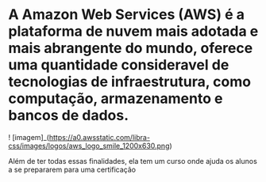 #  A Amazon Web Services (AWS) é a plataforma de nuvem mais adotada e mais abrangente do mundo, oferece uma quantidade consideravel de tecnologias de infraestrutura, como computação, armazenamento e bancos de dados.

! [imagem]_(https://a0.awsstatic.com/libra-css/images/logos/aws_logo_smile_1200x630.png)

Além de ter todas essas finalidades, ela tem um curso onde ajuda os alunos a se prepararem para uma certificação





